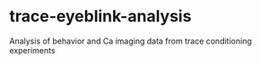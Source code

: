 # trace-eyeblink-analysis
Analysis of behavior and Ca imaging data from trace conditioning experiments
